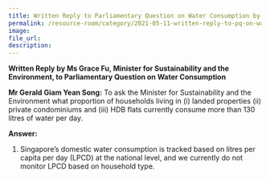 ```yaml
---  
title: Written Reply to Parliamentary Question on Water Consumption by Ms Grace Fu, Minister for Sustainability and the Environment
permalink: /resource-room/category/2021-05-11-written-reply-to-pq-on-water-consumption/
image:  
file_url:  
description:  
---  
```

**Written Reply by Ms Grace Fu, Minister for Sustainability and the Environment, to Parliamentary Question on Water Consumption**

**Mr Gerald Giam Yean Song:** To ask the Minister for Sustainability and the Environment what proportion of households living in (i) landed properties (ii) private condominiums and (iii) HDB flats currently consume more than 130 litres of water per day.

**Answer:**

1. 	Singapore’s domestic water consumption is tracked based on litres per capita per day (LPCD) at the national level, and we currently do not monitor LPCD based on household type. 
